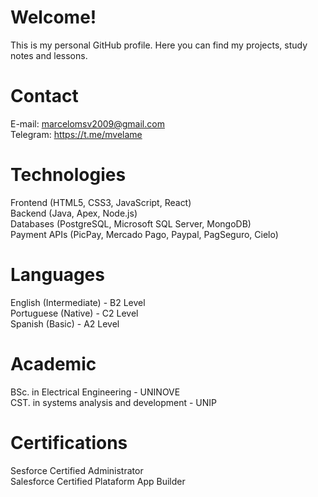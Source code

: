 # Welcome!
This is my personal GitHub profile. Here you can find my projects, study notes and lessons.

# Contact
E-mail: marcelomsv2009@gmail.com <br />
Telegram: https://t.me/mvelame

# Technologies
Frontend (HTML5, CSS3, JavaScript, React) <br />
Backend (Java, Apex, Node.js) <br />
Databases (PostgreSQL, Microsoft SQL Server, MongoDB) <br />
Payment APIs (PicPay, Mercado Pago, Paypal, PagSeguro, Cielo)

# Languages
English (Intermediate) - B2 Level <br />
Portuguese (Native) - C2 Level <br />
Spanish (Basic) - A2 Level

# Academic
BSc. in Electrical Engineering - UNINOVE <br />
CST. in systems analysis and development - UNIP

# Certifications
Sesforce Certified Administrator <br />
Salesforce Certified Plataform App Builder
